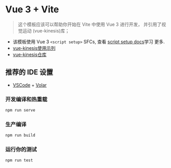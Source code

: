 # Vue 3 + Vite
> 这个模板应该可以帮助你开始在 Vite 中使用 Vue 3 进行开发， 并引用了视觉运动 (vue-kinesis)库；

* 该模板使用 Vue 3 `<script setup>` SFCs, 
查看 [script setup docs](https://v3.vuejs.org/api/sfc-script-setup.html#sfc-script-setup)学习 更多.
* [vue-kinesis使用示列](https://aminerman.com/kinesis/#/)
* [vue-kinesis仓库](https://github.com/Aminerman/vue-kinesis)
  
## 推荐的 IDE 设置

- [VSCode](https://code.visualstudio.com/) + [Volar](https://marketplace.visualstudio.com/items?itemName=johnsoncodehk.volar)

### 开发编译和热重载
```javascript
npm run serve 
```

### 生产编译
```javascript
npm run build 
```

### 运行你的测试
```javascript
npm run test 
```